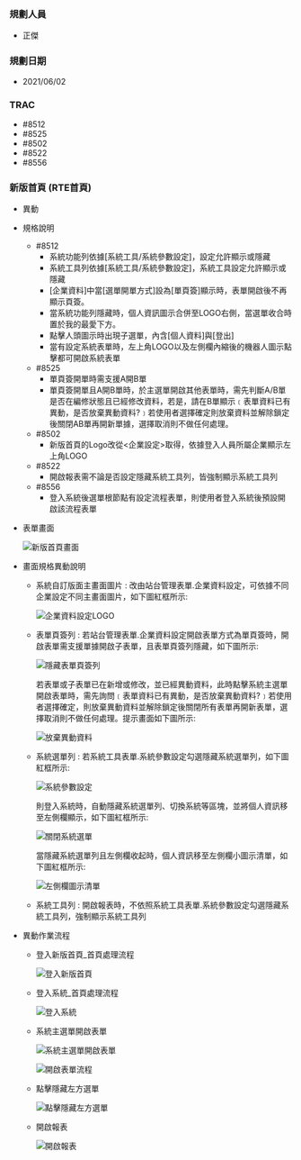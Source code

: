 ### <div id="user">規劃人員</div>
* 正傑

### <div id="updatedate">規劃日期</div>
* 2021/06/02

### <div id="trac">TRAC</div>
* #8512
* #8525
* #8502
* #8522
* #8556

### <div id="brainworknew">新版首頁 <path>(RTE首頁)</path></div>
* 異動
* 規格說明
    * #8512
        * 系統功能列依據[系統工具/系統參數設定]，設定允許顯示或隱藏
        * 系統工具列依據[系統工具/系統參數設定]，系統工具設定允許顯示或隱藏
        * [企業資料]中當[選單開單方式]設為[單頁簽]顯示時，表單開啟後不再顯示頁簽。
        * 當系統功能列隱藏時，個人資訊圖示合併至LOGO右側，當選單收合時置於我的最愛下方。
        * 點擊人頭圖示時出現子選單，內含[個人資料]與[登出]
        * 當有設定系統表單時，左上角LOGO以及左側欄內縮後的機器人圖示點擊都可開啟系統表單
    * #8525
        * 單頁簽開單時需支援A開B單
        * 單頁簽開單且A開B單時，於主選單開啟其他表單時，需先判斷A/B單是否在編修狀態且已經修改資料，若是，請在B單顯示﹝表單資料已有異動，是否放棄異動資料?﹞若使用者選擇確定則放棄資料並解除鎖定後關閉AB單再開新單據，選擇取消則不做任何處理。
    * #8502
        * 新版首頁的Logo改從<企業設定>取得，依據登入人員所屬企業顯示左上角LOGO
    * #8522
        * 開啟報表需不論是否設定隱藏系統工具列，皆強制顯示系統工具列
    * #8556
        * 登入系統後選單根節點有設定流程表單，則使用者登入系統後預設開啟該流程表單
* 表單畫面

    ![新版首頁畫面]
   
* 畫面規格異動說明
    * 系統自訂版面主畫面圖片 : 改由站台管理表單.企業資料設定，可依據不同企業設定不同主畫面圖片，如下圖紅框所示:

        ![企業資料設定LOGO]

    * 表單頁簽列 : 若站台管理表單.企業資料設定開啟表單方式為單頁簽時，開啟表單需支援單據開啟子表單，且表單頁簽列隱藏，如下圖所示:

        ![隱藏表單頁簽列]

      若表單或子表單已在新增或修改，並已經異動資料，此時點擊系統主選單開啟表單時，需先詢問﹝表單資料已有異動，是否放棄異動資料?﹞若使用者選擇確定，則放棄異動資料並解除鎖定後關閉所有表單再開新表單，選擇取消則不做任何處理。提示畫面如下圖所示:

        ![放棄異動資料]

    * 系統選單列 : 若系統工具表單.系統參數設定勾選隱藏系統選單列，如下圖紅框所示:

        ![系統參數設定]

      則登入系統時，自動隱藏系統選單列、切換系統等區塊，並將個人資訊移至左側欄顯示，如下圖紅框所示:

        ![關閉系統選單]

      當隱藏系統選單列且左側欄收起時，個人資訊移至左側欄小圖示清單，如下圖紅框所示:

        ![左側欄圖示清單]
    
    * 系統工具列 : 開啟報表時，不依照系統工具表單.系統參數設定勾選隱藏系統工具列，強制顯示系統工具列

* 異動作業流程
    * 登入新版首頁_首頁處理流程

        ![登入新版首頁]
    
    * 登入系統_首頁處理流程

        ![登入系統]

    * 系統主選單開啟表單

        ![系統主選單開啟表單]

        ![開啟表單流程]

    * 點擊隱藏左方選單

        ![點擊隱藏左方選單]

    * 開啟報表

        ![開啟報表]

[新版首頁畫面]:attachment/brainworknew.png "新版首頁畫面"
[企業資料設定LOGO]:attachment/enterprisedata_updatelogo.png "企業資料設定LOGO"
[系統參數設定]:attachment/sysparam.png "系統參數設定"
[關閉系統選單]:attachment/hidesystemmenu.png "關閉系統選單"
[左側欄圖示清單]:attachment/leftbarmenu.png "左側欄圖示清單"
[隱藏表單頁簽列]:attachment/hideformtab.png "隱藏表單頁簽列"
[放棄異動資料]:attachment/discarddata.png "放棄異動資料"
[登入新版首頁]:attachment/loginhomepage.png "登入新版首頁"
[登入系統]:attachment/loginsystem.png "登入系統"
[系統主選單開啟表單]:attachment/homepageopenform.png "系統主選單開啟表單"
[開啟表單流程]:attachment/openformflow.png "開啟表單流程"
[點擊隱藏左方選單]:attachment/hideleftframe.png "點擊隱藏左方選單"
[開啟報表]:attachment/openreportnew.png "開啟報表"